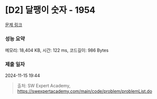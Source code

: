 # [D2] 달팽이 숫자 - 1954 

[문제 링크](https://swexpertacademy.com/main/code/problem/problemDetail.do?contestProbId=AV5PobmqAPoDFAUq) 

### 성능 요약

메모리: 18,404 KB, 시간: 122 ms, 코드길이: 986 Bytes

### 제출 일자

2024-11-15 19:44



> 출처: SW Expert Academy, https://swexpertacademy.com/main/code/problem/problemList.do